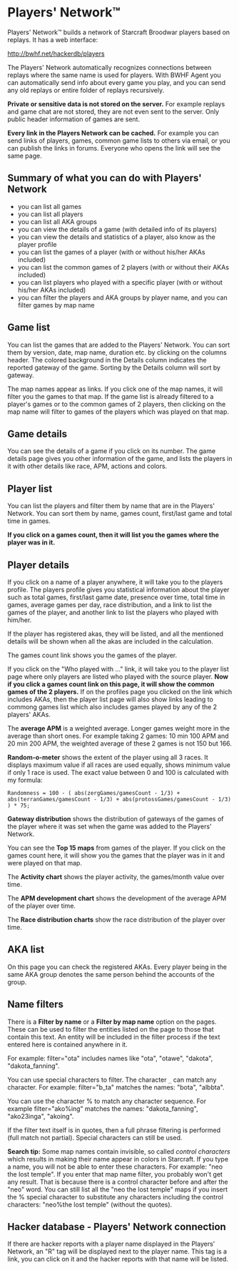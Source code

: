 # Players' Network™ #



Players' Network™ builds a network of Starcraft Broodwar players based on replays.
It has a web interface:

http://bwhf.net/hackerdb/players

The Players' Network automatically recognizes connections between replays where the same name is used for players. With BWHF Agent you can automatically send info about every game you play, and you can send any old replays or entire folder of replays recursively.

**Private or sensitive data is not stored on the server.** For example replays and game chat are not stored, they are not even sent to the server. Only public header information of games are sent.

**Every link in the Players Network can be cached.** For example you can send links of players, games, common game lists to others via email, or you can publish the links in forums. Everyone who opens the link will see the same page.

## Summary of what you can do with Players' Network ##
  * you can list all games
  * you can list all players
  * you can list all AKA groups
  * you can view the details of a game (with detailed info of its players)
  * you can view the details and statistics of a player, also know as the player profile
  * you can list the games of a player (with or without his/her AKAs included)
  * you can list the common games of 2 players (with or without their AKAs included)
  * you can list players who played with a specific player (with or without his/her AKAs included)
  * you can filter the players and AKA groups by player name, and you can filter games by map name

## Game list ##
You can list the games that are added to the Players' Network. You can sort them by version, date, map name, duration etc. by clicking on the columns header. The colored background in the Details column indicates the reported gateway of the game. Sorting by the Details column will sort by gateway.

The map names appear as links. If you click one of the map names, it will filter you the games to that map. If the game list is already filtered to a player's games or to the common games of 2 players, then clicking on the map name will filter to games of the players which was played on that map.

## Game details ##
You can see the details of a game if you click on its number. The game details page gives you other information of the game, and lists the players in it with other details like race, APM, actions and colors.

## Player list ##
You can list the players and filter them by name that are in the Players' Network. You can sort them by name, games count, first/last game and total time in games.

**If you click on a games count, then it will list you the games where the player was in it.**

## Player details ##
If you click on a name of a player anywhere, it will take you to the players profile.
The players profile gives you statistical information about the player such as total games, first/last game date, presence over time, total time in games, average games per day, race distribution, and a link to list the games of the player, and another link to list the players who played with him/her.

If the player has registered akas, they will be listed, and all the mentioned details will be shown when all the akas are included in the calculation.

The games count link shows you the games of the player.

If you click on the "Who played with ..." link, it will take you to the player list page where only players are listed who played with the source player. **Now if you click a games count link on this page, it will show the common games of the 2 players.** If on the profiles page you clicked on the link which includes AKAs, then the player list page will also show links leading to commong games list which also includes games played by any of the 2 players' AKAs.

The **average APM** is a weighted average. Longer games weight more in the average than short ones. For example taking 2 games: 10 min 100 APM and 20 min 200 APM, the weighted average of these 2 games is not 150 but 166.

**Random-o-meter** shows the extent of the player using all 3 races. It displays maximum value if all races are used equally, shows minimum value if only 1 race is used. The exact value between 0 and 100 is calculated with my formula:
```
Randomness = 100 - ( abs(zergGames/gamesCount - 1/3) + abs(terranGames/gamesCount - 1/3) + abs(protossGames/gamesCount - 1/3) ) * 75;
```

**Gateway distribution** shows the distribution of gateways of the games of the player where it was set when the game was added to the Players' Network.

You can see the **Top 15 maps** from games of the player. If you click on the games count here, it will show you the games that the player was in it and were played on that map.

The **Activity chart** shows the player activity, the games/month value over time.

The **APM development chart** shows the development of the average APM of the player over time.

The **Race distribution charts** show the race distribution of the player over time.

## AKA list ##
On this page you can check the registered AKAs. Every player being in the same AKA group denotes the same person behind the accounts of the group.

## Name filters ##
There is a **Filter by name** or a **Filter by map name** option on the pages. These can be used to filter the entities listed on the page to those that contain this text. An entity will be included in the filter process if the text entered here is contained anywhere in it.

For example: filter="ota" includes names like "ota", "otawe", "dakota", "dakota\_fanning".

You can use special characters to filter. The character `_` can match any character. For example: filter="b\_ta" matches the names: "bota", "albbta".

You can use the character % to match any character sequence. For example filter="ako%ing" matches the names: "dakota\_fanning", "ako23inga", "akoing".

If the filter text itself is in quotes, then a full phrase filtering is performed (full match not partial). Special characters can still be used.

**Search tip:**
Some map names contain invisible, so called _control characters_ which results in making their name appear in colors in Starcraft. If you type a name, you will not be able to enter these characters. For example: "neo the lost temple". If you enter that map name filter, you probably won't get any result. That is because there is a control character before and after the "neo" word. You can still list all the "neo the lost temple" maps if you insert the % special character to substitute any characters including the control characters: "neo%the lost temple" (without the quotes).

## Hacker database - Players' Network connection ##
If there are hacker reports with a player name displayed in the Players' Network, an "R" tag will be displayed next to the player name. This tag is a link, you can click on it and the hacker reports with that name will be listed.